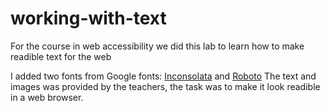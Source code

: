 # working-with-text
For the course in web accessibility we did this lab to learn how to make readible text for the web

I added two fonts from Google fonts: <a href="https://fonts.google.com/specimen/Inconsolata">Inconsolata</a> and <a href="https://fonts.google.com/specimen/Roboto">Roboto</a>
The text and images was provided by the teachers, the task was to make it look readible in a web browser.

